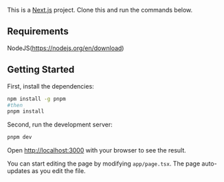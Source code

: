 This is a [Next.js](https://nextjs.org) project. Clone this and run the commands below.
## Requirements

NodeJS(https://nodejs.org/en/download)

## Getting Started

First, install the dependencies:

```bash
npm install -g pnpm
#then
pnpm install
```

Second, run the development server:

```bash
pnpm dev
```

Open [http://localhost:3000](http://localhost:3000) with your browser to see the result.

You can start editing the page by modifying `app/page.tsx`. The page auto-updates as you edit the file.



